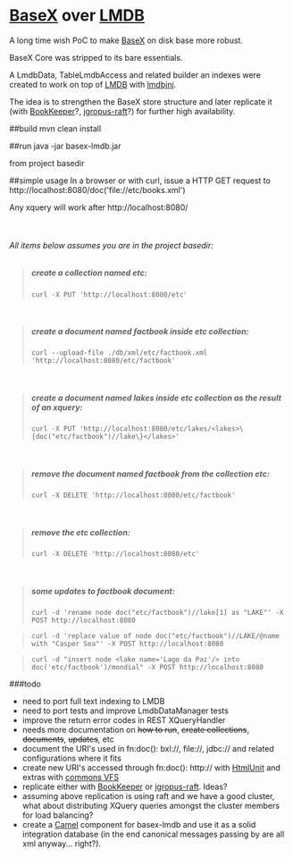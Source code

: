 [BaseX](http://basex.org/) over [LMDB](http://symas.com/mdb/)
=============================================================

A long time wish PoC to make [BaseX](http://basex.org/) on disk base more robust.

BaseX Core was stripped to its bare essentials.
 
A LmdbData, TableLmdbAccess and related builder an indexes were created to work on top of [LMDB](http://symas.com/mdb/) with [lmdbjni](https://github.com/deephacks/lmdbjni).

The idea is to strengthen the BaseX store structure and later replicate it (with [BookKeeper](http://bookkeeper.apache.org/)?, [jgropus-raft](https://github.com/belaban/jgroups-raft/blob/master/doc/manual/overview.adoc)?) for further high availability.


##build
mvn clean install

##run
java -jar basex-lmdb.jar

from project basedir

##simple usage
In a browser or with curl, issue a HTTP GET request to http://localhost:8080/doc('file://etc/books.xml')

Any xquery will work after http://localhost:8080/

&nbsp;

###### All items below assumes you are in the project basedir:

>##### create a collection named etc:
>```curl -X PUT 'http://localhost:8080/etc'```

&nbsp;

>##### create a document named factbook inside etc collection:
>```curl --upload-file ./db/xml/etc/factbook.xml 'http://localhost:8080/etc/factbook'```

&nbsp;

>##### create a document named lakes inside etc collection as the result of an xquery:
>```curl -X PUT 'http://localhost:8080/etc/lakes/<lakes>\{doc("etc/factbook")//lake\}</lakes>'```

&nbsp;

>##### remove the document named factbook from the collection etc:
>```curl -X DELETE 'http://localhost:8080/etc/factbook'```

&nbsp;

>##### remove the etc collection:
>```curl -X DELETE 'http://localhost:8080/etc'```

&nbsp;

>##### some updates to factbook document:
>```curl -d 'rename node doc("etc/factbook")//lake[1] as "LAKE"' -X POST http://localhost:8080```

>```curl -d 'replace value of node doc("etc/factbook")//LAKE/@name with "Casper Sea"' -X POST http://localhost:8080```

>```curl -d "insert node <lake name='Lago da Paz'/> into doc('etc/factbook')/mondial" -X POST http://localhost:8080```


###todo
- need to port full text indexing to LMDB
- need to port tests and improve LmdbDataManager tests
- improve the return error codes in REST XQueryHandler 
- needs more documentation on ~~how to run~~, ~~create collections~~, ~~documents~~, ~~updates~~, etc
- document the URI's used in fn:doc(): bxl://, file://, jdbc:// and related configurations where it fits
- create new URI's accessed through fn:doc(): http:// with [HtmlUnit](http://htmlunit.sourceforge.net/) and extras with [commons VFS](https://commons.apache.org/proper/commons-vfs/filesystems.html) 
- replicate either with [BookKeeper](http://bookkeeper.apache.org/) or [jgropus-raft](https://github.com/belaban/jgroups-raft/blob/master/doc/manual/overview.adoc). Ideas? 
- assuming above replication is using raft and we have a good cluster, what about distributing XQuery queries amongst the cluster members for load balancing?
- create a [Camel](http://camel.apache.org/) component for basex-lmdb and use it as a solid integration database (in the end canonical messages passing by are all xml anyway... right?).




